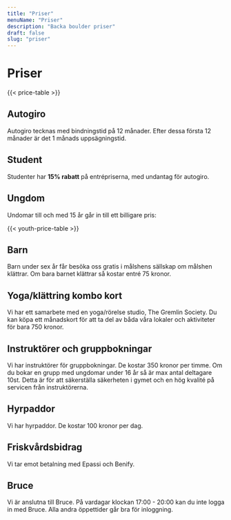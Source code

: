```yaml
---
title: "Priser"
menuName: "Priser"
description: "Backa boulder priser"
draft: false
slug: "priser"
---
```


# Priser

{{< price-table >}}

## Autogiro
Autogiro tecknas med bindningstid på 12 månader. Efter dessa första 12 månader är det 1 månads uppsägningstid.

## Student

Studenter har __15% rabatt__ på entrépriserna, med undantag för autogiro.

## Ungdom

Undomar till och med 15 år går in till ett billigare pris:

{{< youth-price-table >}}

## Barn

Barn under sex år får besöka oss gratis i målshens sällskap om målshen klättrar.
Om bara barnet klättrar så kostar entré 75 kronor. 

## Yoga/klättring kombo kort

Vi har ett samarbete med en yoga/rörelse studio, The Gremlin Society. 
Du kan köpa ett månadskort för att ta del av båda våra lokaler och aktiviteter för bara 750 kronor. 

## Instruktörer och gruppbokningar

Vi har instruktörer för gruppbokningar. De kostar 350 kronor per timme. 
Om du bokar en grupp med ungdomar under 16 år så är max antal deltagare 10st. 
Detta är för att säkerställa säkerheten i gymet och en hög kvalité på servicen från instruktörerna.

## Hyrpaddor
Vi har hyrpaddor. De kostar 100 kronor per dag. 

## Friskvårdsbidrag
Vi tar emot betalning med Epassi och Benify. 

## Bruce
Vi är anslutna till Bruce. På vardagar klockan 17:00 - 20:00 kan du inte logga in med Bruce. 
Alla andra öppettider går bra för inloggning.

